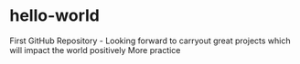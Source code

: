 # hello-world
First GitHub Repository - Looking forward to carryout great projects which will impact the world positively
More practice
